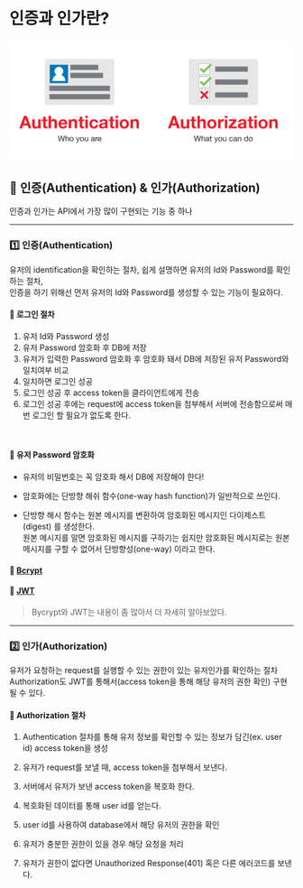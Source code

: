 # 인증과 인가란?
<div align="center">
    <img src="auth.png">
</div>

## 🍎 인증(Authentication) & 인가(Authorization)
인증과 인가는 API에서 가장 많이 구현되는 기능 중 하나

---

### 1️⃣ 인증(Authentication)

유저의 identification을 확인하는 절차, 쉽게 설명하면 유저의 Id와 Password를 확인하는 절차,<br>
인증을 하기 위해선 먼저 유저의 Id와 Password를 생성할 수 있는 기능이 필요하다.

#### 📍 로그인 절차
1. 유저 Id와 Password 생성
1. 유저 Password 암호화 후 DB에 저장
1. 유저가 입력한 Password 암호화 후 암호화 돼서 DB에 저장된 유저 Password와 일치여부 비교
1. 일치하면 로그인 성공
1. 로그인 성공 후 access token을 클라이언트에게 전송
1. 로그인 성공 후에는 request에 access token을 첨부해서 서버에 전송함으로써 매번 로그인 할 필요가 없도록 한다.
<br>

#### 📍 유저 Password 암호화
* 유저의 비밀번호는 꼭 암호화 해서 DB에 저장해야 한다!

* 암호화에는 단방향 해쉬 함수(one-way hash function)가 일반적으로 쓰인다.

* 단방향 해시 함수는 원본 메시지를 변환하여 암호화된 메시지인 다이제스트(digest) 를 생성한다.<br>원본 메시지를 알면 암호화된 메시지를 구하기는 쉽지만 암호화된 메시지로는 원본 메시지를 구할 수 없어서 단방향성(one-way) 이라고 한다.

#### 📍 [Bcrypt](./Bcrypt.md)
#### 📍 [JWT](./JWT.md)

> Bycrypt와 JWT는 내용이 좀 많아서 더 자세히 알아보았다.

---
### 2️⃣ 인가(Authorization)
유저가 요청하는 request를 실행할 수 있는 권한이 있는 유저인가를 확인하는 절차<br>
Authorization도 JWT를 통해서(access token을 통해 해당 유저의 권한 확인) 구현될 수 있다.

#### 📍 Authorization 절차
1. Authentication 절차를 통해 유저 정보를 확인할 수 있는 정보가 담긴(ex. user id) access token을 생성

2. 유저가 request를 보낼 때, access token을 첨부해서 보낸다.

3. 서버에서 유저가 보낸 access token을 복호화 한다.

4. 복호화된 데이터를 통해 user id를 얻는다.

5. user id를 사용하여 database에서 해당 유저의 권한을 확인

6. 유저가 충분한 권한이 있을 경우 해당 요청을 처리

7. 유저가 권한이 없다면 Unauthorized Response(401) 혹은 다른 에러코드를 보낸다.
